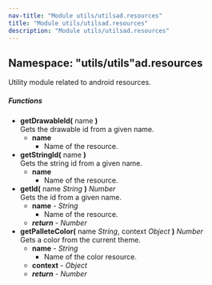 ```yaml
---
nav-title: "Module utils/utilsad.resources"
title: "Module utils/utilsad.resources"
description: "Module utils/utilsad.resources"
---
```

## Namespace: "utils/utils"ad.resources
Utility module related to android resources.

##### Functions
 - **getDrawableId(** name **)**  
     Gets the drawable id from a given name.
   - **name**  
     - Name of the resource.
 - **getStringId(** name **)**  
     Gets the string id from a given name.
   - **name**  
     - Name of the resource.
 - **getId(** name _String_ **)** _Number_  
     Gets the id from a given name.
   - **name** - _String_  
     - Name of the resource.
   - _**return**_ - _Number_
 - **getPalleteColor(** name _String_, context _Object_ **)** _Number_  
     Gets a color from the current theme.
   - **name** - _String_  
     - Name of the color resource.
   - **context** - _Object_
   - _**return**_ - _Number_